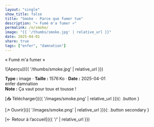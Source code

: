 ```yaml
---
layout: "single"
show_title: false
title: "Smoke - Parce que fumer tue"
description: "« Fumé m'a fumer »"
permalink: /o/smoke/
image: "{{ '/thumbs/smoke.jpg' | relative_url }}"
date: 2025-04-01
share: true
tags: ["enfer", "damnation"]
---
```



« Fumé m'a fumer »

![Aperçu]({{ '/thumbs/smoke.jpg' | relative_url }})

<div class="info-box"><strong>Type :</strong> image · <strong>Taille :</strong> 1576 Ko · <strong>Date :</strong> 2025-04-01</div>

<div class="tags"><span class="tag">enfer</span> <span class="tag">damnation</span></div>

<div class="notice notice--info"><strong>Note :</strong> Ça vaut pour toux et tousse !</div>

[📥 Télécharger]({{ '/images/smoke.png' | relative_url }}){: .button }

[↗ Ouvrir]({{ '/images/smoke.png' | relative_url }}){: .button secondary }

[← Retour à l’accueil]({{ '/' | relative_url }})
